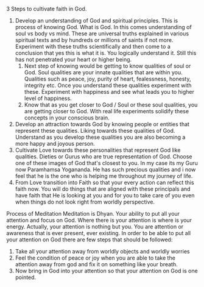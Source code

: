 3 Steps to cultivate faith in God. 
1. Develop an understanding of God and spiritual principles. This is process of knowing God. What is God. In this comes understanding of soul vs body vs mind. These are universal truths explained in various spiritual texts and by hundreds or millions of saints if not more. Experiment with these truths scientifically and then come to a conclusion that yes this is what it is. You logically understand it. Still this has not penetrated your heart or higher being. 
	1. Next step of knowing would be getting to know qualities of soul or God. Soul qualities are your innate qualities that are within you. Qualities such as peace, joy, purity of heart, fealessness, honesty, integrity etc. Once you understand these qualities experiment with these. Experiment with happiness and see what leads you to higher level of happiness. 
	2. Know that as you get closer to God / Soul or these soul qualities, you are getting closer to God. With real life experiments solidify these concepts in your conscious brain. 
2. Develop an attraction towards God by knowing people or entities that represent these qualities. Liking towards these qualities of God. Understand as you develop these qualities you are also becoming a more happy and joyous person. 
3. Cultivate Love towards these personalities that represent God like qualities. Dieties or Gurus who are true representation of God. Choose one of these images of God that's closest to you. In my case its my Guru now Paramhamsa Yogananda. He has such precious qualities and i now feel that he is the one who is helping me throughout my journey of life. 
4. From Love transition into Faith so that your every action can reflect this faith now. You will do things that are aligned with these principals and have faith that He is looking at you and for you to take care of you even when things do not look right from worldly perspective. 


Process of Meditation 
Meditation is Dhyan. Your ability to put all your attention and focus on God. Where there is your attention is where is your energy. Actually, your attention is nothing but you. You are attention or awareness that is ever present, ever existing. In order to be able to put all your attention on God there are few steps that should be followed: 
1. Take all your attention away from worldly objects and worldly worries 
2. Feel the condition of peace or joy when you are able to take the attention away from god and fix it on something like your breath. 
3. Now bring in God into your attention so that your attention on God is one pointed. 